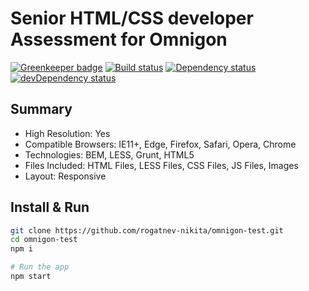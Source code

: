 # Senior HTML/CSS developer Assessment for Omnigon

[![Greenkeeper badge](https://badges.greenkeeper.io/rogatnev-nikita/omnigon-test.svg)](https://greenkeeper.io/)
[![Build status][travis-image]][travis-url] [![Dependency status][dependency-image]][dependency-url] [![devDependency status][dev-dependency-image]][dev-dependency-url]

[travis-image]: https://travis-ci.org/rogatnev-nikita/omnigon-test.svg?branch=master
[travis-url]: https://travis-ci.org/rogatnev-nikita/omnigon-test

[dependency-image]: https://david-dm.org/rogatnev-nikita/omnigon-test.svg?style=flat-square
[dependency-url]: https://david-dm.org/rogatnev-nikita/omnigon-test

[dev-dependency-image]: https://david-dm.org/rogatnev-nikita/omnigon-test/dev-status.svg?style=flat-square
[dev-dependency-url]: https://david-dm.org/rogatnev-nikita/omnigon-test#info=devDependencies

## Summary
* High Resolution: Yes
* Compatible Browsers: IE11+, Edge, Firefox, Safari, Opera, Chrome
* Technologies: BEM, LESS, Grunt, HTML5
* Files Included: HTML Files, LESS Files, CSS Files, JS Files, Images
* Layout: Responsive

## Install & Run
```bash
git clone https://github.com/rogatnev-nikita/omnigon-test.git
cd omnigon-test
npm i

# Run the app
npm start
```
